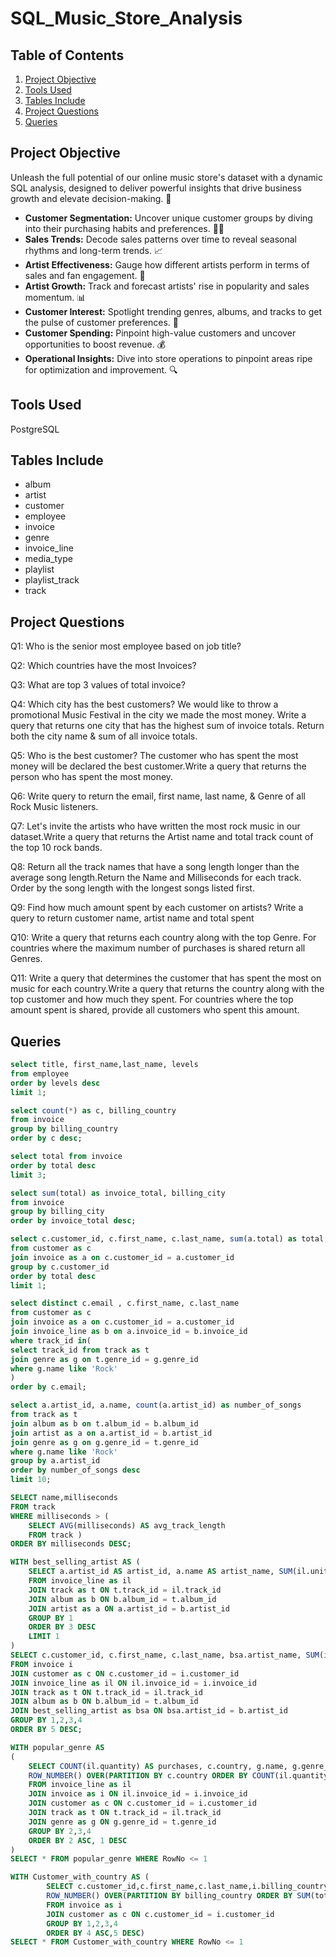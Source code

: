 # SQL_Music_Store_Analysis

## Table of Contents
1. [Project Objective](#project-objective)
2. [Tools Used](#tools-used)
3. [Tables Include](#tables-include)
4. [Project Questions](#project-questions)
5. [Queries](#queries)


## Project Objective  

Unleash the full potential of our online music store's dataset with a dynamic SQL analysis, designed to deliver powerful insights that drive business growth and elevate decision-making. 🚀

- **Customer Segmentation:** Uncover unique customer groups by diving into their purchasing habits and preferences. 🕵️‍♂️
- **Sales Trends:** Decode sales patterns over time to reveal seasonal rhythms and long-term trends. 📈
- **Artist Effectiveness:** Gauge how different artists perform in terms of sales and fan engagement. 🎤
- **Artist Growth:** Track and forecast artists' rise in popularity and sales momentum. 📊
- **Customer Interest:** Spotlight trending genres, albums, and tracks to get the pulse of customer preferences. 🎵
- **Customer Spending:** Pinpoint high-value customers and uncover opportunities to boost revenue. 💰
- **Operational Insights:** Dive into store operations to pinpoint areas ripe for optimization and improvement. 🔍
## Tools Used

PostgreSQL

## Tables Include

- album
- artist
- customer
- employee
- invoice
- genre
- invoice_line
- media_type
- playlist
- playlist_track
- track

## Project Questions

Q1: Who is the senior most employee based on job title?

Q2: Which countries have the most Invoices?

Q3: What are top 3 values of total invoice? 

Q4: Which city has the best customers? We would like to throw a promotional Music Festival in the city we made the most money.
    Write a query that returns one city that has the highest sum of invoice totals. Return both the city name & sum of all invoice totals.

Q5: Who is the best customer? The customer who has spent the most money will be declared the best customer.Write a query that returns the person who has spent the most money.

Q6: Write query to return the email, first name, last name, & Genre of all Rock Music listeners.

Q7: Let's invite the artists who have written the most rock music in our dataset.Write a query that returns the Artist name and total track count of the top 10 rock bands.

Q8: Return all the track names that have a song length longer than the average song length.Return the Name and Milliseconds for each track. Order by the song length with the longest songs listed first.

Q9: Find how much amount spent by each customer on artists? Write a query to return customer name, artist name and total spent

Q10: Write a query that returns each country along with the top Genre. For countries where the maximum number of purchases is shared return all Genres.

Q11: Write a query that determines the customer that has spent the most on music for each country.Write a query that returns the country along with the top customer and how much they spent. For countries where the top amount spent is shared, provide all customers who spent this amount.


## Queries 

``` sql
select title, first_name,last_name, levels
from employee
order by levels desc
limit 1;
```
``` sql
select count(*) as c, billing_country 
from invoice
group by billing_country
order by c desc;
```
``` sql
select total from invoice
order by total desc
limit 3;
```
``` sql
select sum(total) as invoice_total, billing_city 
from invoice
group by billing_city
order by invoice_total desc;
```
``` sql
select c.customer_id, c.first_name, c.last_name, sum(a.total) as total
from customer as c 
join invoice as a on c.customer_id = a.customer_id
group by c.customer_id
order by total desc
limit 1;
```
``` sql
select distinct c.email , c.first_name, c.last_name
from customer as c
join invoice as a on c.customer_id = a.customer_id
join invoice_line as b on a.invoice_id = b.invoice_id
where track_id in(
select track_id from track as t
join genre as g on t.genre_id = g.genre_id
where g.name like 'Rock'
)
order by c.email;
```
``` sql
select a.artist_id, a.name, count(a.artist_id) as number_of_songs
from track as t
join album as b on t.album_id = b.album_id
join artist as a on a.artist_id = b.artist_id
join genre as g on g.genre_id = t.genre_id
where g.name like 'Rock'
group by a.artist_id
order by number_of_songs desc
limit 10;
```
``` sql
SELECT name,milliseconds
FROM track
WHERE milliseconds > (
	SELECT AVG(milliseconds) AS avg_track_length
	FROM track )
ORDER BY milliseconds DESC;
```
``` sql
WITH best_selling_artist AS (
	SELECT a.artist_id AS artist_id, a.name AS artist_name, SUM(il.unit_price*il.quantity) AS total_sales 
	FROM invoice_line as il
	JOIN track as t ON t.track_id = il.track_id
	JOIN album as b ON b.album_id = t.album_id
	JOIN artist as a ON a.artist_id = b.artist_id
	GROUP BY 1
	ORDER BY 3 DESC
	LIMIT 1
)
SELECT c.customer_id, c.first_name, c.last_name, bsa.artist_name, SUM(il.unit_price*il.quantity) AS amount_spent
FROM invoice i
JOIN customer as c ON c.customer_id = i.customer_id
JOIN invoice_line as il ON il.invoice_id = i.invoice_id
JOIN track as t ON t.track_id = il.track_id
JOIN album as b ON b.album_id = t.album_id
JOIN best_selling_artist as bsa ON bsa.artist_id = b.artist_id
GROUP BY 1,2,3,4
ORDER BY 5 DESC;
```
``` sql
WITH popular_genre AS 
(
    SELECT COUNT(il.quantity) AS purchases, c.country, g.name, g.genre_id, 
	ROW_NUMBER() OVER(PARTITION BY c.country ORDER BY COUNT(il.quantity) DESC) AS RowNo 
    FROM invoice_line as il 
	JOIN invoice as i ON il.invoice_id = i.invoice_id
	JOIN customer as c ON c.customer_id = i.customer_id
	JOIN track as t ON t.track_id = il.track_id
	JOIN genre as g ON g.genre_id = t.genre_id
	GROUP BY 2,3,4
	ORDER BY 2 ASC, 1 DESC
)
SELECT * FROM popular_genre WHERE RowNo <= 1
```
``` sql
WITH Customer_with_country AS (
		SELECT c.customer_id,c.first_name,c.last_name,i.billing_country,SUM(i.total) AS total_spending,
	    ROW_NUMBER() OVER(PARTITION BY billing_country ORDER BY SUM(total) DESC) AS RowNo 
		FROM invoice as i
		JOIN customer as c ON c.customer_id = i.customer_id
		GROUP BY 1,2,3,4
		ORDER BY 4 ASC,5 DESC)
SELECT * FROM Customer_with_country WHERE RowNo <= 1
```
